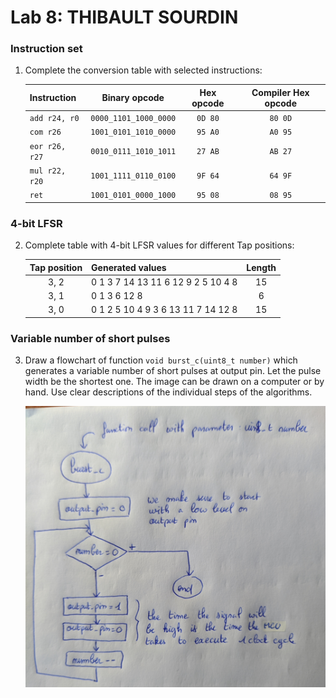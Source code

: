 # Lab 8: THIBAULT SOURDIN

### Instruction set

1. Complete the conversion table with selected instructions:

   | **Instruction** | **Binary opcode** | **Hex opcode** | **Compiler Hex opcode** |
   | :-- | :-: | :-: | :-: |
   | `add r24, r0` | `0000_1101_1000_0000` | `0D 80` | `80 0D` |
   | `com r26` | `1001_0101_1010_0000` | `95 A0` | `A0 95` |
   | `eor r26, r27` | `0010_0111_1010_1011` | `27 AB` | `AB 27` |
   | `mul r22, r20` | `1001_1111_0110_0100` | `9F 64` | `64 9F` |
   | `ret` | `1001_0101_0000_1000` | `95 08` | `08 95` |

### 4-bit LFSR

2. Complete table with 4-bit LFSR values for different Tap positions:

   | **Tap position** | **Generated values** | **Length** |
   | :-: | :-- | :-: |
   | 3, 2 | 0 1 3 7 14 13 11 6 12 9 2 5 10 4 8 | 15 |
   | 3, 1 | 0 1 3 6 12 8 | 6 |
   | 3, 0 | 0 1 2 5 10 4 9 3 6 13 11 7 14 12 8 | 15 |

### Variable number of short pulses

3. Draw a flowchart of function `void burst_c(uint8_t number)` which generates a variable number of short pulses at output pin. Let the pulse width be the shortest one. The image can be drawn on a computer or by hand. Use clear descriptions of the individual steps of the algorithms.

   ![your figure](./flowchart.jpg)
